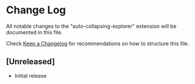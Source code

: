 # Change Log

All notable changes to the "auto-collapsing-explorer" extension will be documented in this file.

Check [Keep a Changelog](http://keepachangelog.com/) for recommendations on how to structure this file.

## [Unreleased]

- Initial release